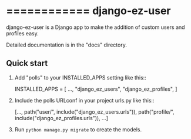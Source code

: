 ============
django-ez-user
============

django-ez-user is a Django app to make the addition of custom users and profiles easy.

Detailed documentation is in the "docs" directory.

## Quick start

1. Add "polls" to your INSTALLED_APPS setting like this::

   INSTALLED_APPS = [
   ...,
   "django_ez_users",
   "django_ez_profiles",
   ]

2. Include the polls URLconf in your project urls.py like this::

   [...,
   path("user/", include("django_ez_users.urls")),
   path("profile/", include("django_ez_profiles.urls")),
   ...]

3. Run `python manage.py migrate` to create the models.
